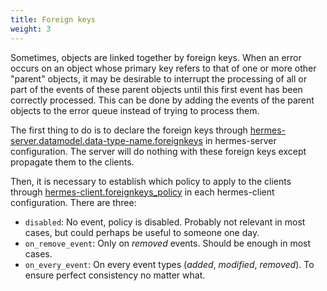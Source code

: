 ```yaml
---
title: Foreign keys
weight: 3
---
```


Sometimes, objects are linked together by foreign keys. When an error occurs on an object whose primary key refers to that of one or more other "parent" objects, it may be desirable to interrupt the processing of all or part of the events of these parent objects until this first event has been correctly processed. This can be done by adding the events of the parent objects to the error queue instead of trying to process them.

The first thing to do is to declare the foreign keys through [hermes-server.datamodel.data-type-name.foreignkeys](../../../setup/configuration/hermes-server/#hermes-server.datamodel.data-type-name.foreignkeys) in hermes-server configuration. The server will do nothing with these foreign keys except propagate them to the clients.

Then, it is necessary to establish which policy to apply to the clients through [hermes-client.foreignkeys_policy](../../../setup/configuration/hermes-client/#hermes-client.foreignkeys_policy) in each hermes-client configuration. There are three:

- `disabled`: No event, policy is disabled. Probably not relevant in most cases, but could perhaps be useful to someone one day.
- `on_remove_event`: Only on *removed* events. Should be enough in most cases.
- `on_every_event`: On every event types (*added*, *modified*, *removed*). To ensure perfect consistency no matter what.
